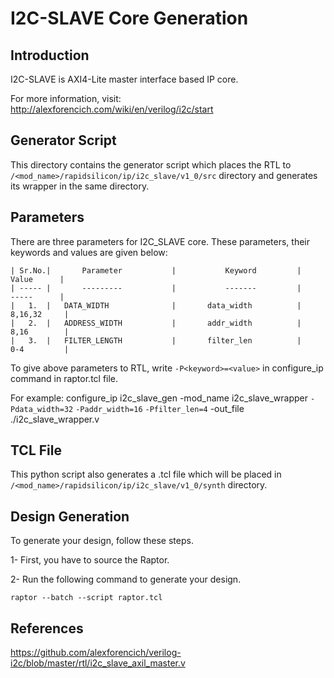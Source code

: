 # I2C-SLAVE Core Generation 

## Introduction
I2C-SLAVE is AXI4-Lite master interface based IP core.

For more information, visit: http://alexforencich.com/wiki/en/verilog/i2c/start

## Generator Script
This directory contains the generator script which places the RTL to `/<mod_name>/rapidsilicon/ip/i2c_slave/v1_0/src` directory and generates its wrapper in the same directory. 

## Parameters
There are three parameters for I2C_SLAVE core. These parameters, their keywords and values are given below:

    | Sr.No.|       Parameter           |           Keyword         |       Value      |
    | ----- |       ---------           |           -------         |       -----      |
    |   1.  |   DATA_WIDTH              |       data_width          |      8,16,32     |
    |   2.  |   ADDRESS_WIDTH           |       addr_width          |      8,16        |
    |   3.  |   FILTER_LENGTH           |       filter_len          |      0-4         |



To give above parameters to RTL, write `-P<keyword>=<value>` in configure_ip command in raptor.tcl file.

For example: configure_ip i2c_slave_gen -mod_name i2c_slave_wrapper `-Pdata_width=32` `-Paddr_width=16` `-Pfilter_len=4` -out_file ./i2c_slave_wrapper.v

## TCL File 
This python script also generates a .tcl file which will be placed in `/<mod_name>/rapidsilicon/ip/i2c_slave/v1_0/synth` directory.

## Design Generation
To generate your design, follow these steps.

1- First, you have to source the Raptor.

2- Run the following command to generate your design.
```
raptor --batch --script raptor.tcl
```

## References

https://github.com/alexforencich/verilog-i2c/blob/master/rtl/i2c_slave_axil_master.v